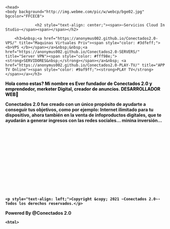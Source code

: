 <html>


	
	
	<head>
	<body background="http://img.webme.com/pic/w/webcp/bge02.jpg" bgcolor="FFCECB">

		         <h2 style="text-align: center;"><span>~Servicios Cloud In Studio~</span><span></span></h2>
<p><span></span></p>
		
		<h3>&nbsp;<a href="https://anonymus002.github.io/Conectados2.0-VPS/" title="Maquinas Virtuales Priv"><span style="color: #3dfeff;"><b>VPS </b></span></a>&nbsp;&nbsp;<a href="https://anonymus002.github.io/Conectados2.0-SERVERS/" title="Server VPN"><span style="color: #fff98e;"><strong>SERVIDORES&nbsp;</strong></span></a>&nbsp; <a href="https://anonymus002.github.io/Conectados2.0-PLAY-TV/" title="APP TV Online"><span style="color: #9af9ff;"><strong>PLAY TV</strong></span></a></h3>
		
	


<p><strong><span style="color: #000;">Hola como estas? Mi nombre es Ever fundador de Conectados 2.0 y emprendedor, merketer Digital, creador de anuncios. DESARROLLADOR WEB🙂

Conectados 2.0 fue creado  con un único propósito de ayudarte a conseguir tus objetivos,  como por ejemplo: Internet ilimitado para tu dispositivo,  ahora también en la venta de infoproductos digitales, que te ayudarán a generar ingresos con las redes sociales... minina inversión... </span><strong>
	<p></p>
<br>
<br>
<br>
<br>
<br>
<br>
<br>
<br>
<br>
<br>
<br>
<br>
	
	
	
	<p style="text-align: left;">Copyright &copy; 2021 ~Conectados 2.0~- Todos los derechos reservados.</p>
<p style="text-align: left;">Powered By @Conectados 2.0</p>
	
	
	<html>
<body>
<bgsound src="musi.mp3" loop="5">

											   
